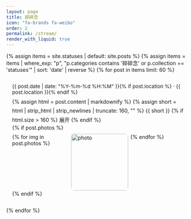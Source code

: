 ```yaml
---
layout: page
title: 碎碎念
icon: "fa-brands fa-weibo"
order: 2
permalink: /stream/
render_with_liquid: true
---
```


<style>
.feed {
  max-width: 860px;
  margin: 0 auto;
}
.feed-card {
  border: 1px solid var(--blockquote-border-color);
  background: var(--card-bg);
  border-radius: 12px;
  padding: 14px 16px;
  margin: 14px 0;
  box-shadow: var(--card-shadow);
  transition: background 0.2s ease;
}
.feed-card:hover { background: var(--btn-bg-hover); }
.feed-time {
  font-size: 0.85rem;
  color: var(--text-muted-color);
  display: inline-flex;
  align-items: center;
  gap: 0.35rem;
}
.feed-content { margin-top: 0.35rem; line-height: 1.75; }
.feed-photos {
  display: grid;
  grid-template-columns: repeat(auto-fit, minmax(100px, 1fr));
  gap: 6px; margin-top: 0.5rem;
}
.feed-photos img {
  width: 100%; aspect-ratio: 1 / 1; object-fit: cover; border-radius: 8px;
}
.feed-more { display: none; }
.feed-card.expanded .feed-more { display: block; max-height: 600px; overflow-y: auto; }
.feed-card.expanded .feed-toggle { display: none; }
.feed-toggle { cursor: pointer; color: var(--theme-color); font-weight: 500; }
</style>

<div class="feed">
{% assign items = site.statuses | default: site.posts %}
{% assign items = items | where_exp: "p", "p.categories contains '碎碎念' or p.collection == 'statuses'" | sort: 'date' | reverse %}
{% for post in items limit: 60 %}
  <article class="feed-card h-entry">
    <div class="feed-time">{{ post.date | date: "%Y-%m-%d %H:%M" }}{% if post.location %} · {{ post.location }}{% endif %}</div>
    <div class="feed-content e-content">
      {% assign html  = post.content | markdownify %}
      {% assign short = html | strip_html | strip_newlines | truncate: 160, "" %}
      <span class="feed-short">{{ short }}</span>
      {% if html.size > 160 %}
        <span class="feed-toggle" role="button" tabindex="0"
              onclick="this.closest('.feed-card').classList.add('expanded')">展开</span>
        <!-- 改成 div，避免块级元素在 span 中导致渲染异常 -->
        <div class="feed-more">{{ html }}</div>
      {% endif %}
    </div>
    {% if post.photos %}
      <div class="feed-photos">
        {% for img in post.photos %}
          <img src="{{ img | strip }}" loading="lazy" alt="photo">
        {% endfor %}
      </div>
    {% endif %}
  </article>
{% endfor %}
</div>
